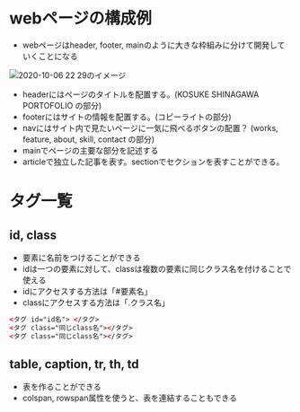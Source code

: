 # webページの構成例
- webページはheader, footer, mainのように大きな枠組みに分けて開発していくことになる

![2020-10-06 22 29のイメージ](https://user-images.githubusercontent.com/53253817/95208343-e98ad700-0823-11eb-8e60-447ac2d40a45.jpeg)


- headerにはページのタイトルを配置する。(KOSUKE SHINAGAWA PORTOFOLIO の部分)
- footerにはサイトの情報を配置する。(コピーライトの部分)
- navにはサイト内で見たいページに一気に飛べるボタンの配置？ (works, feature, about, skill, contact の部分)
- mainでページの主要な部分を記述する
- articleで独立した記事を表す。sectionでセクションを表すことができる。

# タグ一覧
## id, class
- 要素に名前をつけることができる
- idは一つの要素に対して、classは複数の要素に同じクラス名を付けることで使える
- idにアクセスする方法は「#要素名」
- classにアクセスする方法は「.クラス名」

```html
<タグ id="id名"> </タグ>
<タグ class="同じclass名"></タグ>
<タグ class="同じclass名"></タグ>
```

## table, caption, tr, th, td
- 表を作ることができる
- colspan, rowspan属性を使うと、表を連結することもできる

